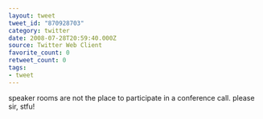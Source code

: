 ```yaml
---
layout: tweet
tweet_id: "870928703"
category: twitter
date: 2008-07-28T20:59:40.000Z
source: Twitter Web Client
favorite_count: 0
retweet_count: 0
tags:
- tweet
---
```


speaker rooms are not the place to participate in a conference call.  please sir, stfu!
